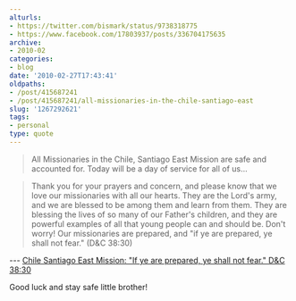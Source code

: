 ```yaml
---
alturls:
- https://twitter.com/bismark/status/9738318775
- https://www.facebook.com/17803937/posts/336704175635
archive:
- 2010-02
categories:
- blog
date: '2010-02-27T17:43:41'
oldpaths:
- /post/415687241
- /post/415687241/all-missionaries-in-the-chile-santiago-east
slug: '1267292621'
tags:
- personal
type: quote
---
```


> All Missionaries in the Chile, Santiago East Mission are safe and
> accounted for. Today will be a day of service for all of us...
 
> Thank you for your prayers and concern, and please know that we love our
> missionaries with all our hearts. They are the Lord's army, and we are
> blessed to be among them and learn from them. They are blessing the
> lives of so many of our Father's children, and they are powerful
> examples of all that young people can and should be. Don't worry! Our
> missionaries are prepared, and "if ye are prepared, ye shall not fear."
> (D&C 38:30)

--- [Chile Santiago East Mission: "If ye are prepared, ye shall not fear."
D&C 38:30][1]

Good luck and stay safe little brother!

[1]: http://santiagomissioneast.blogspot.com/2010/02/if-ye-are-prepared-ye-shall-not-fear-d.html
